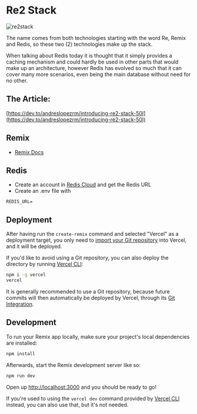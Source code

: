 # Re2 Stack

![re2stack](https://res.cloudinary.com/practicaldev/image/fetch/s--thaxOivO--/c_imagga_scale,f_auto,fl_progressive,h_420,q_auto,w_1000/https://dev-to-uploads.s3.amazonaws.com/uploads/articles/43ld8eax02a0nbwo1rpg.png)

The name comes from both technologies starting with the word Re, Remix and Redis, so these two (2) technologies make up the stack.

When talking about Redis today it is thought that it simply provides a caching mechanism and could hardly be used in other parts that would make up an architecture, however Redis has evolved so much that it can cover many more scenarios, even being the main database without need for no other.

## The Article:

[https://dev.to/andreslopezrm/introducing-re2-stack-50l](https://dev.to/andreslopezrm/introducing-re2-stack-50l)

## Remix

- [Remix Docs](https://remix.run/docs)


## Redis

- Create an account in [Redis Cloud](https://redis.com/try-free/) and get the Redis URL
- Create an .env file with

```
REDIS_URL=
```


## Deployment

After having run the `create-remix` command and selected "Vercel" as a deployment target, you only need to [import your Git repository](https://vercel.com/new) into Vercel, and it will be deployed.

If you'd like to avoid using a Git repository, you can also deploy the directory by running [Vercel CLI](https://vercel.com/cli):

```sh
npm i -g vercel
vercel
```

It is generally recommended to use a Git repository, because future commits will then automatically be deployed by Vercel, through its [Git Integration](https://vercel.com/docs/concepts/git).

## Development

To run your Remix app locally, make sure your project's local dependencies are installed:

```sh
npm install
```

Afterwards, start the Remix development server like so:

```sh
npm run dev
```

Open up [http://localhost:3000](http://localhost:3000) and you should be ready to go!

If you're used to using the `vercel dev` command provided by [Vercel CLI](https://vercel.com/cli) instead, you can also use that, but it's not needed.
